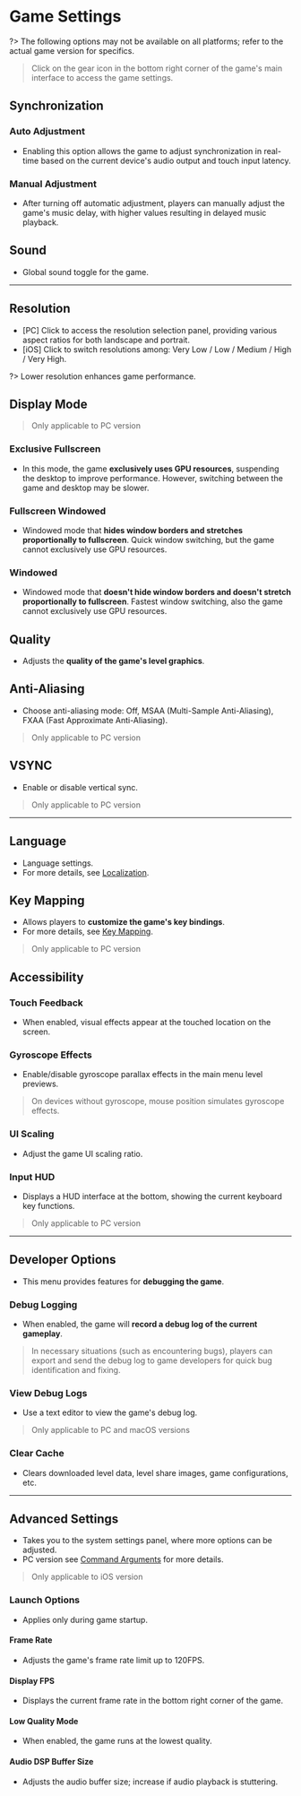 # Game Settings

?> The following options may not be available on all platforms; refer to the actual game version for specifics.

> Click on the gear icon in the bottom right corner of the game's main interface to access the game settings.




## Synchronization

### Auto Adjustment
- Enabling this option allows the game to adjust synchronization in real-time based on the current device's audio output and touch input latency.

### Manual Adjustment
- After turning off automatic adjustment, players can manually adjust the game's music delay, with higher values resulting in delayed music playback.




## Sound
- Global sound toggle for the game.


----------------

## Resolution
- [PC] Click to access the resolution selection panel, providing various aspect ratios for both landscape and portrait.
- [iOS] Click to switch resolutions among: Very Low / Low / Medium / High / Very High.

?> Lower resolution enhances game performance.


## Display Mode

> Only applicable to PC version

### Exclusive Fullscreen
- In this mode, the game **exclusively uses GPU resources**, suspending the desktop to improve performance. However, switching between the game and desktop may be slower.

### Fullscreen Windowed
- Windowed mode that **hides window borders and stretches proportionally to fullscreen**. Quick window switching, but the game cannot exclusively use GPU resources.

### Windowed
- Windowed mode that **doesn't hide window borders and doesn't stretch proportionally to fullscreen**. Fastest window switching, also the game cannot exclusively use GPU resources.






## Quality
- Adjusts the **quality of the game's level graphics**.




## Anti-Aliasing
- Choose anti-aliasing mode: Off, MSAA (Multi-Sample Anti-Aliasing), FXAA (Fast Approximate Anti-Aliasing).

> Only applicable to PC version




## VSYNC
- Enable or disable vertical sync.

> Only applicable to PC version


----------------

## Language
- Language settings.
- For more details, see [Localization](/en/dlce/localization.md).



## Key Mapping
- Allows players to **customize the game's key bindings**.
- For more details, see [Key Mapping](/en/dlce/key_mapping.md).

> Only applicable to PC version




## Accessibility

### Touch Feedback
- When enabled, visual effects appear at the touched location on the screen.

### Gyroscope Effects
- Enable/disable gyroscope parallax effects in the main menu level previews.

> On devices without gyroscope, mouse position simulates gyroscope effects.

### UI Scaling
- Adjust the game UI scaling ratio.

### Input HUD
- Displays a HUD interface at the bottom, showing the current keyboard key functions.

> Only applicable to PC version


----------------



## Developer Options
- This menu provides features for **debugging the game**.

### Debug Logging
- When enabled, the game will **record a debug log of the current gameplay**.

> In necessary situations (such as encountering bugs), players can export and send the debug log to game developers for quick bug identification and fixing.

### View Debug Logs
- Use a text editor to view the game's debug log.

> Only applicable to PC and macOS versions

### Clear Cache
- Clears downloaded level data, level share images, game configurations, etc.


----------------

## Advanced Settings
- Takes you to the system settings panel, where more options can be adjusted.
- PC version see [Command Arguments](/en/dlce/commands.md) for more details.

> Only applicable to iOS version

### Launch Options
- Applies only during game startup.

#### Frame Rate
- Adjusts the game's frame rate limit up to 120FPS.

#### Display FPS
- Displays the current frame rate in the bottom right corner of the game.

#### Low Quality Mode
- When enabled, the game runs at the lowest quality.

#### Audio DSP Buffer Size
- Adjusts the audio buffer size; increase if audio playback is stuttering.